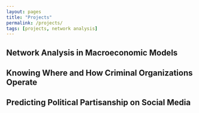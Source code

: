 ```yaml
---
layout: pages
title: "Projects"
permalink: /projects/
tags: [projects, network analysis]
---
```


## Network Analysis in Macroeconomic Models

## Knowing Where and How Criminal Organizations Operate 

## Predicting Political Partisanship on Social Media
